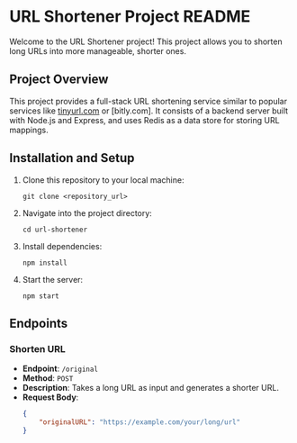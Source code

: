 # URL Shortener Project README

Welcome to the URL Shortener project! This project allows you to shorten long URLs into more manageable, shorter ones.

## Project Overview

This project provides a full-stack URL shortening service similar to popular services like [tinyurl.com](http://tinyurl.com) or [bitly.com]. It consists of a backend server built with Node.js and Express, and uses Redis as a data store for storing URL mappings.

## Installation and Setup

1. Clone this repository to your local machine:

    ```
    git clone <repository_url>
    ```

2. Navigate into the project directory:

    ```
    cd url-shortener
    ```

3. Install dependencies:

    ```
    npm install
    ```

4. Start the server:

    ```
    npm start
    ```

## Endpoints

### Shorten URL

- **Endpoint**: `/original`
- **Method**: `POST`
- **Description**: Takes a long URL as input and generates a shorter URL.
- **Request Body**:
  ```json
  {
      "originalURL": "https://example.com/your/long/url"
  }
